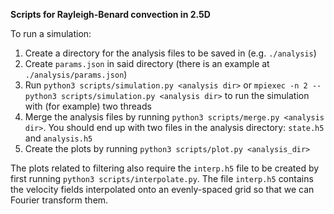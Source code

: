 **Scripts for Rayleigh-Benard convection in 2.5D**

To run a simulation:
1. Create a directory for the analysis files to be saved in (e.g. `./analysis`)
2. Create `params.json` in said directory (there is an example at `./analysis/params.json`)
3. Run `python3 scripts/simulation.py <analysis dir>` or `mpiexec -n 2 -- python3 scripts/simulation.py <analysis dir>` to run the simulation with (for example) two threads
4. Merge the analysis files by running `python3 scripts/merge.py <analysis dir>`. You should end up with two files in the analysis directory: `state.h5` and `analysis.h5`
5. Create the plots by running `python3 scripts/plot.py <analysis_dir>`

The plots related to filtering also require the `interp.h5` file to be created by first running `python3 scripts/interpolate.py`.
The file `interp.h5` contains the velocity fields interpolated onto an evenly-spaced grid so that we can Fourier transform them.
